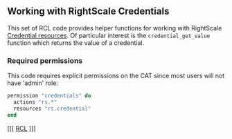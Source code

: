 ## Working with RightScale Credentials

This set of RCL code provides helper functions for working with RightScale [Credential resources](http://reference.rightscale.com/api1.5/resources/ResourceCredentials.html). Of particular interest is the `credential_get_value` function which returns the value of a credential.

### Required permissions

This code requires explicit permissions on the CAT since most users will not have 'admin' role:

~~~ ruby
permission "credentials" do
  actions "rs.*"
  resources "rs.credential"
end
~~~

[[[
[RCL](credentials.rcl.rb)
]]]
